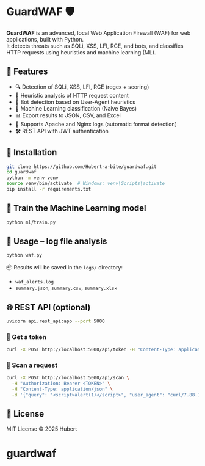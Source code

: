 # GuardWAF 🛡️

**GuardWAF** is an advanced, local Web Application Firewall (WAF) for web applications, built with Python.  
It detects threats such as SQLi, XSS, LFI, RCE, and bots, and classifies HTTP requests using heuristics and machine learning (ML).

## 🚀 Features
- 🔍 Detection of SQLi, XSS, LFI, RCE (regex + scoring)
- 🧠 Heuristic analysis of HTTP request content
- 🤖 Bot detection based on User-Agent heuristics
- 🧪 Machine Learning classification (Naive Bayes)
- 📊 Export results to JSON, CSV, and Excel
- 📁 Supports Apache and Nginx logs (automatic format detection)
- 🛠 REST API with JWT authentication

## 🔧 Installation

```bash
git clone https://github.com/Hubert-a-bite/guardwaf.git
cd guardwaf
python -m venv venv
source venv/bin/activate  # Windows: venv\Scripts\activate
pip install -r requirements.txt
```

## 🧠 Train the Machine Learning model

```bash
python ml/train.py
```

## 📁 Usage – log file analysis

```bash
python waf.py
```

📦 Results will be saved in the `logs/` directory:  
- `waf_alerts.log`  
- `summary.json`, `summary.csv`, `summary.xlsx`

## 🌐 REST API (optional)

```bash
uvicorn api.rest_api:app --port 5000
```

### 🔐 Get a token
```bash
curl -X POST http://localhost:5000/api/token -H "Content-Type: application/json" -d '{"user":"admin"}'
```

### 🔎 Scan a request
```bash
curl -X POST http://localhost:5000/api/scan \
  -H "Authorization: Bearer <TOKEN>" \
  -H "Content-Type: application/json" \
  -d '{"query": "<script>alert(1)</script>", "user_agent": "curl/7.88.1"}'
```

## 📝 License

MIT License © 2025 Hubert
# guardwaf
